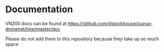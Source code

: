 # Documentation

VN200 docs can be found at https://github.com/dstockhouse/icarus-dronenet/tree/master/doc

Please do not add them to this repository because they take up so much space

